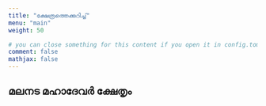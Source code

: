 ```yaml
---
title: "ക്ഷേത്രത്തെക്കുറിച്ച്"
menu: "main"
weight: 50

# you can close something for this content if you open it in config.toml.
comment: false
mathjax: false
---
```

## മലനട മഹാദേവർ ക്ഷേതൃം

